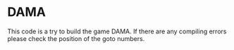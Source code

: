 DAMA
====
This code is a try to build the game DAMA. If there are any compiling errors please check the position of the goto numbers.
